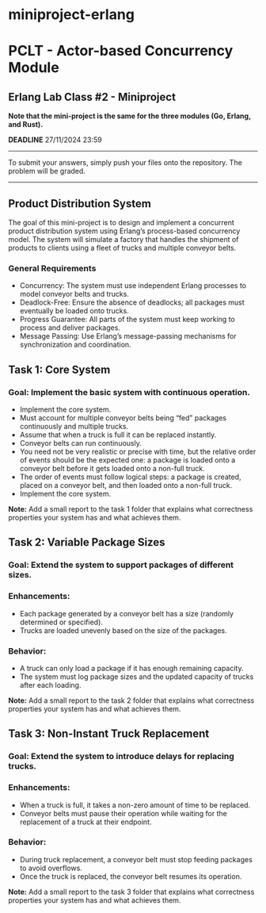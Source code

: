 # miniproject-erlang
# PCLT - Actor-based Concurrency Module

## Erlang Lab Class #2 - Miniproject

**Note that the mini-project is the same for the three modules (Go, Erlang, and Rust).** 

**DEADLINE** 27/11/2024 23:59

----
To submit your answers, simply push your files onto the repository. The problem will be graded.

----

## Product Distribution System
The goal of this mini-project is to design and implement a concurrent product distribution system using Erlang’s process-based concurrency model. The system will simulate a factory that handles the shipment of products to clients using a fleet of trucks and multiple conveyor belts.

### General Requirements
* Concurrency: The system must use independent Erlang processes to model conveyor belts and trucks.
* Deadlock-Free: Ensure the absence of deadlocks; all packages must eventually be loaded onto trucks.
* Progress Guarantee: All parts of the system must keep working to process and deliver packages.
* Message Passing: Use Erlang’s message-passing mechanisms for synchronization and coordination.

## Task 1: Core System
### Goal: Implement the basic system with continuous operation.

* Implement the core system.
* Must account for multiple conveyor belts being “fed” packages continuously and multiple trucks.
* Assume that when a truck is full it can be replaced instantly.
* Conveyor belts can run continuously.
* You need not be very realistic or precise with time, but the relative order of events should be the expected one: a package is loaded onto a conveyor belt before it gets loaded onto a non-full truck.
* The order of events must follow logical steps: a package is created, placed on a conveyor belt, and then loaded onto a non-full truck.
* Implement the core system.

**Note:** Add a small report to the task 1 folder that explains what correctness properties your system has and what achieves them.

## Task 2: Variable Package Sizes
### Goal: Extend the system to support packages of different sizes.

### Enhancements:
* Each package generated by a conveyor belt has a size (randomly determined or specified).
* Trucks are loaded unevenly based on the size of the packages.
### Behavior:
* A truck can only load a package if it has enough remaining capacity.
* The system must log package sizes and the updated capacity of trucks after each loading.
  
**Note:** Add a small report to the task 2 folder that explains what correctness properties your system has and what achieves them.

## Task 3: Non-Instant Truck Replacement
### Goal: Extend the system to introduce delays for replacing trucks.

### Enhancements:
* When a truck is full, it takes a non-zero amount of time to be replaced.
* Conveyor belts must pause their operation while waiting for the replacement of a truck at their endpoint.
### Behavior:
* During truck replacement, a conveyor belt must stop feeding packages to avoid overflows.
* Once the truck is replaced, the conveyor belt resumes its operation.

**Note:** Add a small report to the task 3 folder that explains what correctness properties your system has and what achieves them.
